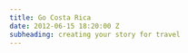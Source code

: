```yaml
---
title: Go Costa Rica
date: 2012-06-15 18:20:00 Z
subheading: creating your story for travel
---
```


